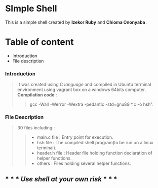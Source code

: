 # SImple Shell

This is a simple shell created by **Izekor Ruby** and **Chioma Ononyaba** .

# Table of content
 - Introduction
 - File description




### **Introduction**

> It was created using *C language* and compiled in Ubuntu terminal environment using vagrant box on a windows 64bits computer.
<br> **Compilation code :** 
 >>gcc -Wall -Werror -Wextra -pedantic -std=gnu89 *.c -o hsh".

 ### **File Description**
 > 30 files including :
 >>- main.c file : Entry point for execution.
 >>- hsh file : The compiled shell program(to be run on a linux terminal).
 >>- header.h file : Header file holding function declaration of helper functions.
 >>- others : Files holding several helper functions.

 ## * * * *Use shell at your own risk* * * *
